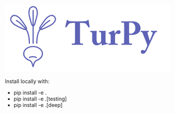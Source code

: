![Logo](TurPyLogo.png)

Install locally with:

- pip install -e .
- pip install -e .[testing]
- pip install -e .[deep]
